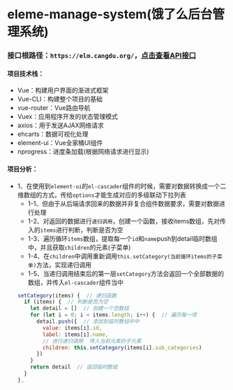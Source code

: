 # eleme-manage-system(饿了么后台管理系统)

### 接口根路径：`https://elm.cangdu.org/`，[点击查看API接口](https://github.com/bailicangdu/node-elm/blob/master/API.md)

#### 项目技术栈：
* Vue：构建用户界面的渐进式框架
* Vue-CLI：构建整个项目的基础
* vue-router：Vue路由导航
* Vuex：应用程序开发的状态管理模式
* axios：用于发送AJAX网络请求
* ehcarts：数据可视化处理
* element-ui：Vue全家桶UI组件
* nprogress：进度条加载(根据网络请求进行显示)

#### 项目分析：
* 1、在使用到`element-ui`的`el-cascader`组件的时候，需要对数据转换成一个二维数组的方式，传给`options`才能生成对应的多级联动下拉列表
  * 1-1、但由于从后端请求回来的数据并非复合组件数据要求，需要对数据进行处理
  * 1-2、对返回的数据进行`递归调用`，创建一个函数，接收items数组，先对传入的`items`进行判断，判断是否为空
  * 1-3、遍历循环`items`数组，提取每一个`id`和`name`push到detail临时数组中，并且获取`children`的元素(子菜单)
  * 1-4、在`children`中调用重新调用`this.setCategory(当前循环items的子菜单)`方法，实现递归调用
  * 1-5、当递归调用结束后的第一层`setCategory`方法会返回一个全部数据的数组，并传入`el-cascader`组件当中
  ```js
  setCategory(items) {  // 递归函数
    if (items) {  // 判断是否为空
      let detail = []  // 创建一个空数组
      for (let i = 0; i < items.length; i++) {  // 遍历每一项
        detail.push({  // 添加到临时数组中中
          value: items[i].id,
          label: items[i].name,
          // 进行递归调用  传入当前元素的子元素
          children: this.setCategory(items[i].sub_categories)
        })
      }
      return detail  // 返回临时数组
    }
  },
  ```


